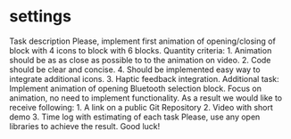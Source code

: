 # settings
 Task description Please, implement first animation of opening/closing of block with 4 icons to block with 6 blocks. Quantity criteria: 1. Animation should be as as close as possible to to the animation on video. 2. Code should be clear and concise. 4. Should be implemented easy way to integrate additional icons. 3. Haptic feedback integration. Additional task: Implement animation of opening Bluetooth selection block. Focus on animation, no need to implement functionality. As a result we would like to receive following: 1. A link on a public Git Repository 2. Video with short demo 3. Time log with estimating of each task Please, use any open libraries to achieve the result. Good luck!    
